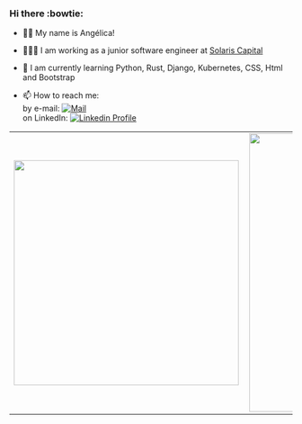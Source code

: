 ### Hi there :bowtie:
- :woman_astronaut: My name is Angélica!
- 👩🏻‍💻 I am working as a junior software engineer at [Solaris Capital](https://www.solcap.com.br/)

- 🔭 I am currently learning 
Python, Rust, Django, Kubernetes, CSS, Html and Bootstrap

- 📫 How to reach me:<br>
by e-mail: [![Mail](https://img.shields.io/badge/-Mail-blue?style=flat&logo=Gmail&logoColor=white&link=mailto:miranda.oliveira.angelica@gmail.com)](mailto:miranda.oliveira.angelica@gmail.com)<br>
on LinkedIn: [![Linkedin Profile](https://img.shields.io/badge/-LinkedIn_Profile-0072b1?style=flat&logo=Linkedin&logoColor=white&link=https://www.linkedin.com/in/anolivei/)](https://www.linkedin.com/in/anolivei/)<br>

<center>
<table>
    <tr>
        <td><img width="400px" align="left" src="https://github-readme-stats.vercel.app/api/top-langs/?username=anoliveisolcap&hide=html&layout=compact&theme=tokyonight" /></td>
        <td><img width="495px" align="left" src="https://github-readme-stats.vercel.app/api?username=anoliveisolcap&theme=tokyonight"/></td>
    </tr>   
</table>
</center>

